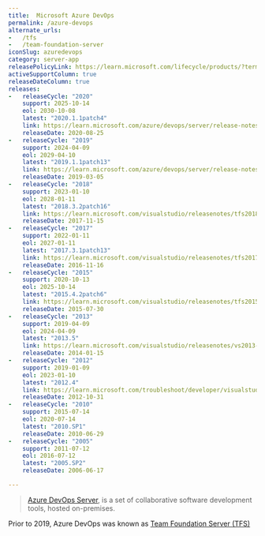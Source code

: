 ```yaml
---
title:  Microsoft Azure DevOps
permalink: /azure-devops
alternate_urls:
-   /tfs
-   /team-foundation-server
iconSlug: azuredevops
category: server-app
releasePolicyLink: https://learn.microsoft.com/lifecycle/products/?terms=Azure%20DevOps
activeSupportColumn: true
releaseDateColumn: true
releases:
-   releaseCycle: "2020"
    support: 2025-10-14
    eol: 2030-10-08
    latest: "2020.1.1patch4"
    link: https://learn.microsoft.com/azure/devops/server/release-notes/azuredevops2020u1?view=azure-devops-2020#azure-devops-server-202011-patch-4-release-date-january-26-2022
    releaseDate: 2020-08-25
-   releaseCycle: "2019"
    support: 2024-04-09
    eol: 2029-04-10
    latest: "2019.1.1patch13"
    link: https://learn.microsoft.com/azure/devops/server/release-notes/azuredevops2019u1?view=azure-devops-2020#azure-devops-server-2019-update-11-patch-13-release-date-january-26-2022
    releaseDate: 2019-03-05
-   releaseCycle: "2018"
    support: 2023-01-10
    eol: 2028-01-11
    latest: "2018.3.2patch16"
    link: https://learn.microsoft.com/visualstudio/releasenotes/tfs2018-update3#team-foundation-server-2018-update-32-patch-16
    releaseDate: 2017-11-15
-   releaseCycle: "2017"
    support: 2022-01-11
    eol: 2027-01-11
    latest: "2017.3.1patch13"
    link: https://learn.microsoft.com/visualstudio/releasenotes/tfs2017-update3#details-of-whats-new-in-team-foundation-server-2017-update-31-patch-13
    releaseDate: 2016-11-16
-   releaseCycle: "2015"
    support: 2020-10-13
    eol: 2025-10-14
    latest: "2015.4.2patch6"
    link: https://learn.microsoft.com/visualstudio/releasenotes/tfs2015-update4-vs#details-of-whats-new-in-team-foundation-server-2015-update-42-patch-6
    releaseDate: 2015-07-30
-   releaseCycle: "2013"
    support: 2019-04-09
    eol: 2024-04-09
    latest: "2013.5"
    link: https://learn.microsoft.com/visualstudio/releasenotes/vs2013-update5-vs
    releaseDate: 2014-01-15
-   releaseCycle: "2012"
    support: 2019-01-09
    eol: 2023-01-10
    latest: "2012.4"
    link: https://learn.microsoft.com/troubleshoot/developer/visualstudio/installation/visual-studio-2012-update-4
    releaseDate: 2012-10-31
-   releaseCycle: "2010"
    support: 2015-07-14
    eol: 2020-07-14
    latest: "2010.SP1"
    releaseDate: 2010-06-29
-   releaseCycle: "2005"
    support: 2011-07-12
    eol: 2016-07-12
    latest: "2005.SP2"
    releaseDate: 2006-06-17

---
```


> [Azure DevOps Server](https://azure.microsoft.com/services/devops/), is a set of collaborative software development tools, hosted on-premises.

Prior to 2019, Azure DevOps was known as [Team Foundation Server (TFS)](https://learn.microsoft.com/lifecycle/products/?terms=Team%20Foundation%20Server)
